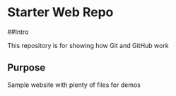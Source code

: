 # Starter Web Repo

##Intro

This repository is for showing how Git and GitHub work

## Purpose

Sample website with plenty of files for demos